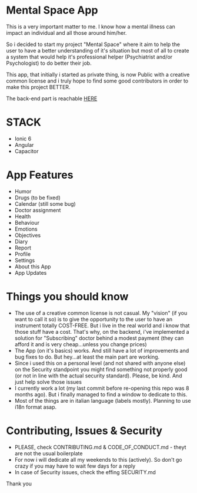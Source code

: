 # Mental Space App
This is a very important matter to me. I know how a mental illness can impact an individual and all those around him/her.

So i decided to start my project "Mental Space" where it aim to help the user to have a better understanding of it's situation but most of all to create a system that would help it's professional helper (Psychiatrist and/or Psychologist) to do better their job.

This app, that initially i started as private thing, is now Public with a creative common license and i truly hope to find some good contributors in order to make this project BETTER.

The back-end part is reachable [HERE](https://github.com/pazDontExist/mental-space-backend)

# STACK
- Ionic 6
- Angular
- Capacitor

# App Features
- Humor
- Drugs (to be fixed)
- Calendar (still some bug)
- Doctor assignment
- Health
- Behaviour
- Emotions
- Objectives
- Diary
- Report
- Profile
- Settings
- About this App
- App Updates

# Things you should know
- The use of a creative common license is not casual. My "vision" (if you want to call it so) is to give the opportunity to the user to have an instrument totally COST-FREE. But i live in the real world and i know that those stuff have a cost. That's why, on the backend, i've implemented a solution for "Subscribing" doctor behind a modest payment (they can afford it and is very cheap...unless you change prices)
- The App (on it's basics) works. And still have a lot of improvements and bug fixes to do. But hey...at least the main part are working.
- Since i used this on a personal level (and not shared with anyone else) on the Security standpoint you might find something not properly good (or not in line with the actual security standard). Please, be kind. And just help solve those issues
- I currently work a lot (my last commit before re-opening this repo was 8 months ago). But i finally managed to find a window to dedicate to this.
- Most of the things are in italian language (labels mostly). Planning to use i18n format asap.

# Contributing, Issues & Security
- PLEASE, check CONTRIBUTING.md & CODE_OF_CONDUCT.md - theyt are not the usual boilerplate
- For now i will dedicate all my weekends to this (actively). So don't go crazy if you may have to wait few days for a reply
- In case of Security issues, check the effing SECURITY.md

Thank you 
